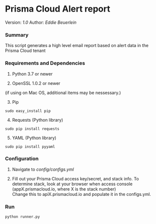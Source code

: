# Prisma Cloud Alert report 

Version: *1.0*
Author: *Eddie Beuerlein*

### Summary
This script generates a high level email report based on alert data in the Prisma Cloud tenant

### Requirements and Dependencies

1. Python 3.7 or newer

2. OpenSSL 1.0.2 or newer

(if using on Mac OS, additional items may be nessessary.)

3. Pip

```sudo easy_install pip```

4. Requests (Python library)

```sudo pip install requests```

5. YAML (Python library)

```sudo pip install pyyaml```

### Configuration

1. Navigate to *config/configs.yml*

2. Fill out your Prisma Cloud access key/secret, and stack info. To determine stack, look at your browser when access console (appX.prismacloud.io, where X is the stack number)  
Change this to apiX.prismacloud.io and populate it in the configs.yml.

### Run

```
python runner.py

```